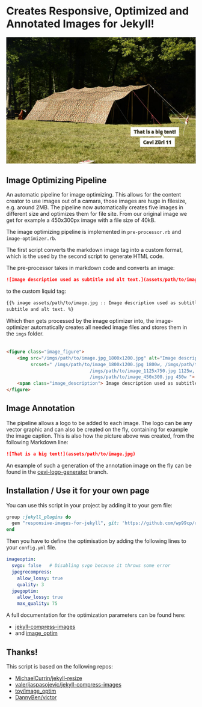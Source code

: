 # Creates Responsive, Optimized and Annotated Images for Jekyll!

![Sample Picture](documentation/smaple_image.jpg)

## Image Optimizing Pipeline

An automatic pipeline for image optimizing. This allows for the content creator to use images out of a camara, those
images are huge in filesize, e.g. around 2MB. The pipeline now automatically creates five images in different size and
optimizes them for file site. From our original image we get for example a 450x300px image with a file size of 40kB.

The image optimizing pipeline is implemented in `pre-processor.rb` and `image-optimizer.rb`.

The first script converts the markdown image tag into a custom format, which is the used by the second script to
generate HTML code.

The pre-processor takes in markdown code and converts an image:

```markdown
![Image description used as subtitle and alt text.](assets/path/to/image.jpg)
```

to the custom liquid tag:

```markdown
{{% image assets/path/to/image.jpg :: Image description used as subtitle and alt text. :: Image description used as
subtitle and alt text. %}
```

Which then gets processed by the image optimizer into, the image-optimizer automatically creates all needed image files
and stores them in the `imgs` folder.

```html

<figure class="image_figure">
    <img src="/imgs/path/to/image.jpg_1800x1200.jpg" alt="Image description used as subtitle and alt text."
         srcset=" /imgs/path/to/image_1800x1200.jpg 1800w, /imgs/path/to/image_1200x800.jpg 1200w,
                               /imgs/path/to/image_1125x750.jpg 1125w,  /imgs/path/to/image_600x400.jpg 600w,
                               /imgs/path/to/image_450x300.jpg 450w ">
    <span class="image_description"> Image description used as subtitle and alt text. </span>
</figure>
```

## Image Annotation

The pipeline allows a logo to be added to each image. The logo can be any vector graphic and can also be created on the
fly, containing for example the image caption. This is also how the picture above was created, from the following
Markdown line:

```markdown
![That is a big tent!](assets/path/to/image.jpg)
```

An example of such a generation of the annotation image on the fly can be found in
the [cevi-logo-generator](/link/to/branch) branch.

## Installation / Use it for your own page

You can use this script in your project by adding it to your gem file:

```ruby
group :jekyll_plugins do
  gem "responsive-images-for-jekyll", git: 'https://github.com/wp99cp/responsive_images_for_jekyll'
end
```

Then you have to define the optimisation by adding the following lines to your `config.yml` file.

```yml
imageoptim:
  svgo: false   # Disabling svgo because it throws some error
  jpegrecompress:
    allow_lossy: true
    quality: 3
  jpegoptim:
    allow_lossy: true
    max_quality: 75
```

A full documentation for the optimization parameters can be found
here: 
- [jekyll-compress-images](https://github.com/valerijaspasojevic/jekyll-compress-images)
- and [image_optim](https://github.com/toy/image_optim)

## Thanks!

This script is based on the following repos:

- [MichaelCurrin/jekyll-resize](https://github.com/MichaelCurrin/jekyll-resize)
- [valerijaspasojevic/jekyll-compress-images](https://github.com/valerijaspasojevic/jekyll-compress-images)
- [toy/image_optim](https://github.com/toy/image_optim)
- [DannyBen/victor](https://github.com/DannyBen/victor)